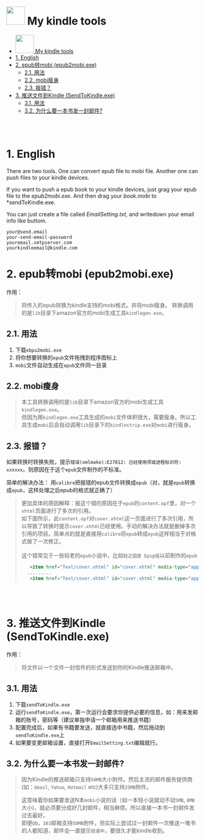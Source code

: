  <img src="kindle.png" width=48px/> My kindle tools
 =======================

- [<img src="kindle.png" width=48px/> My kindle tools](#img-srckindlepng-width48px-my-kindle-tools)
- [1. English](#1-english)
- [2. epub转mobi (epub2mobi.exe)](#2-epub转mobi-epub2mobiexe)
  - [2.1. 用法](#21-用法)
  - [2.2. mobi瘦身](#22-mobi瘦身)
  - [2.3. 报错？](#23-报错)
- [3. 推送文件到Kindle (SendToKindle.exe)](#3-推送文件到kindle-sendtokindleexe)
  - [3.1. 用法](#31-用法)
  - [3.2. 为什么要一本书发一封邮件?](#32-为什么要一本书发一封邮件)
<br/>
<br/>

# 1. English 
There are two tools. One can convert epub file to mobi file. Another one can push files to your kindle devices.

If you want to push a epub book to your kindle devices, just grag your epub file to the *epub2mobi.exe*. And then drag your *book.mobi* to *sendToKindle.exe.

You can just create a file called *EmailSetting.txt*, and writedown your email info like buttom.
```
your@send.email
your-send-email-password
youremail.smtpserver.com
yourkindleemail@kindle.com
```




# 2. epub转mobi (epub2mobi.exe)
作用：
> 将传入的epub转换为kindle支持的mobi格式。并将mobi瘦身。
转换调用的是`lib`目录下amazon官方的mobi生成工具`kindlegen.exe`。

## 2.1. 用法
1. 下载`ebpu2mobi.exe`
2. 将你想要转换的`epub`文件拖拽到程序图标上
3. `mobi`文件自动生成在`epub`文件同一目录

## 2.2. mobi瘦身
>本工具转换调用的是`lib`目录下amazon官方的mobi生成工具`kindlegen.exe`。
><br/>但因为用`kindlegen.exe`工具生成的`mobi`文件体积很大，需要瘦身。所以工具生成`mobi`后会自动调用`lib`目录下的`kindlestrip.exe`对`mobi`进行瘦身。

## 2.3. 报错？
如果转换时转换失败，提示`错误(xmlmake):E27012: 已经使用项或进程标识符: xxxxxx`。则原因在于这个`epub`文件制作的不标准。

简单的解决办法： 用`calibre`把报错的epub文件转换成`epub`（对，就是`epub`转换成`epub`，这样处理之后epub的格式就正确了）

> 更加具体的原因解释：报这个错的原因在于`epub`的`content.opf`里，对一个`xhtml`页面进行了多次的引用。<br>如下面所示，此`content.opf`对`cover.xhtml`这一页面进行了多次引用，所以导致了转换时提示`cover.xhtml`已经使用。手动的解决办法就是删掉多次引用的项目。简单点的就是直接用`calibre`将`epub`转成`epub`这样相当于对格式做了一次修正。<br><br>这个错常见于一些较老的`epub`小说中，比如`轻之国度 Epup组`以前制作的`epub`
> ``` html
>    <item href="Text/cover.xhtml" id="cover.xhtml" media-type="application/xhtml+xml" />
 >   .........
>    <item href="Text/cover.xhtml" id="cover.xhtml" media-type="application/xhtml+xml" />
 


>   
<br/>
<br/>
    
# 3. 推送文件到Kindle (SendToKindle.exe)
作用：
>将文件以一个文件一封信件的形式发送到你的Kindle推送邮箱中。
## 3.1. 用法
1. 下载`sendToKindle.exe`
2. 运行`sendToKindle.exe`，第一次运行会要求你提供必要的信息，如：用来发邮箱的账号，密码等（建议单独申请一个邮箱用来推送书籍）
3.  配置完成后，如果有书籍要发送，就直接选中书籍，然后拖动到`sendToKindle.exe`上
4. 如果要变更邮箱设置，直接打开`EmailSetting.txt`编辑就行。
## 3.2. 为什么要一本书发一封邮件?

>  因为Kindle的推送邮箱只支持`50MB`大小附件。然后主流的邮件服务提供商(如：`Gmail`, `Yahoo`, `Hotmail` etc)大多只支持`25MB`附件。
> 
> 这意味着你如果要发送N本`mobi`小说的话（如一本轻小说就动不动`5MB`,  `8MB`大小)，就必须要分成好几封邮件，相当麻烦。所以直接一本书一封邮件发过去最好。
><br/>即便`QQ`，`163`邮箱支持`50MB`附件，但实际上尝试过一封邮件一次推送一堆书的人都知道，邮件会一直提示`投递中`，要很久才能kindle收到。